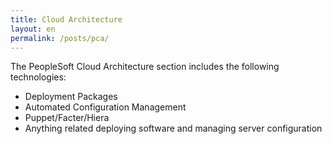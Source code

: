 ```yaml
---
title: Cloud Architecture
layout: en
permalink: /posts/pca/
---
```


The PeopleSoft Cloud Architecture section includes the following technologies:

* Deployment Packages
* Automated Configuration Management
* Puppet/Facter/Hiera
* Anything related deploying software and managing server configuration
